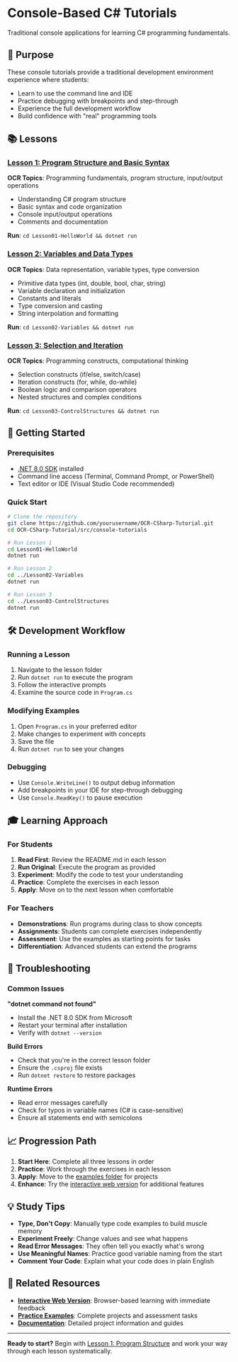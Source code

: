 # Console-Based C# Tutorials

Traditional console applications for learning C# programming fundamentals.

## 🎯 Purpose

These console tutorials provide a traditional development environment experience where students:
- Learn to use the command line and IDE
- Practice debugging with breakpoints and step-through
- Experience the full development workflow
- Build confidence with "real" programming tools

## 📚 Lessons

### [Lesson 1: Program Structure and Basic Syntax](Lesson01-HelloWorld/)
**OCR Topics**: Programming fundamentals, program structure, input/output operations

- Understanding C# program structure
- Basic syntax and code organization
- Console input/output operations
- Comments and documentation

**Run**: `cd Lesson01-HelloWorld && dotnet run`

### [Lesson 2: Variables and Data Types](Lesson02-Variables/)
**OCR Topics**: Data representation, variable types, type conversion

- Primitive data types (int, double, bool, char, string)
- Variable declaration and initialization
- Constants and literals
- Type conversion and casting
- String interpolation and formatting

**Run**: `cd Lesson02-Variables && dotnet run`

### [Lesson 3: Selection and Iteration](Lesson03-ControlStructures/)
**OCR Topics**: Programming constructs, computational thinking

- Selection constructs (if/else, switch/case)
- Iteration constructs (for, while, do-while)
- Boolean logic and comparison operators
- Nested structures and complex conditions

**Run**: `cd Lesson03-ControlStructures && dotnet run`

## 🚀 Getting Started

### Prerequisites
- [.NET 8.0 SDK](https://dotnet.microsoft.com/download) installed
- Command line access (Terminal, Command Prompt, or PowerShell)
- Text editor or IDE (Visual Studio Code recommended)

### Quick Start
```bash
# Clone the repository
git clone https://github.com/yourusername/OCR-CSharp-Tutorial.git
cd OCR-CSharp-Tutorial/src/console-tutorials

# Run Lesson 1
cd Lesson01-HelloWorld
dotnet run

# Run Lesson 2
cd ../Lesson02-Variables
dotnet run

# Run Lesson 3
cd ../Lesson03-ControlStructures
dotnet run
```

## 🛠️ Development Workflow

### Running a Lesson
1. Navigate to the lesson folder
2. Run `dotnet run` to execute the program
3. Follow the interactive prompts
4. Examine the source code in `Program.cs`

### Modifying Examples
1. Open `Program.cs` in your preferred editor
2. Make changes to experiment with concepts
3. Save the file
4. Run `dotnet run` to see your changes

### Debugging
- Use `Console.WriteLine()` to output debug information
- Add breakpoints in your IDE for step-through debugging
- Use `Console.ReadKey()` to pause execution

## 🎓 Learning Approach

### For Students
1. **Read First**: Review the README.md in each lesson
2. **Run Original**: Execute the program as provided
3. **Experiment**: Modify the code to test your understanding
4. **Practice**: Complete the exercises in each lesson
5. **Apply**: Move on to the next lesson when comfortable

### For Teachers
- **Demonstrations**: Run programs during class to show concepts
- **Assignments**: Students can complete exercises independently
- **Assessment**: Use the examples as starting points for tasks
- **Differentiation**: Advanced students can extend the programs

## 🔧 Troubleshooting

### Common Issues

**"dotnet command not found"**
- Install the .NET 8.0 SDK from Microsoft
- Restart your terminal after installation
- Verify with `dotnet --version`

**Build Errors**
- Check that you're in the correct lesson folder
- Ensure the `.csproj` file exists
- Run `dotnet restore` to restore packages

**Runtime Errors**
- Read error messages carefully
- Check for typos in variable names (C# is case-sensitive)
- Ensure all statements end with semicolons

## 📈 Progression Path

1. **Start Here**: Complete all three lessons in order
2. **Practice**: Work through the exercises in each lesson
3. **Apply**: Move to the [examples folder](../../examples/) for projects
4. **Enhance**: Try the [interactive web version](../web-tutorial/) for additional features

## 💡 Study Tips

- **Type, Don't Copy**: Manually type code examples to build muscle memory
- **Experiment Freely**: Change values and see what happens
- **Read Error Messages**: They often tell you exactly what's wrong
- **Use Meaningful Names**: Practice good variable naming from the start
- **Comment Your Code**: Explain what your code does in plain English

## 🔗 Related Resources

- **[Interactive Web Version](../web-tutorial/)**: Browser-based learning with immediate feedback
- **[Practice Examples](../../examples/)**: Complete projects and assessment tasks
- **[Documentation](../../docs/)**: Detailed project information and guides

---

**Ready to start?** Begin with [Lesson 1: Program Structure](Lesson01-HelloWorld/) and work your way through each lesson systematically.
